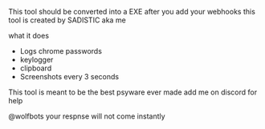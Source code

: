 This tool should be converted into a EXE after you add your webhooks this tool is created by SADISTIC aka me 

what it does

- Logs chrome passwords
- keylogger
- clipboard
- Screenshots every 3 seconds

This tool is meant to be the best psyware ever made 
add me on discord for help

@wolfbots
your respnse will not come instantly
